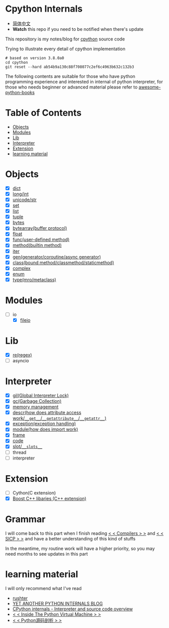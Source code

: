 # Cpython Internals

* [简体中文](https://github.com/zpoint/CPython-Internals/blob/master/README_CN.md)
*  **Watch** this repo if you need to be notified when there's update

This repository is my notes/blog for [cpython](https://github.com/python/cpython) source code

Trying to illustrate every detail of cpython implementation

    # based on version 3.8.0a0
    cd cpython
    git reset --hard ab54b9a130c88f708077c2ef6c4963b632c132b3

The following contents are suitable for those who have python programming experience and interested in internal of python interpreter, for those who needs beginner or advanced material please refer to [awesome-python-books](https://github.com/Junnplus/awesome-python-books)

# Table of Contents

* [Objects](#Objects)
* [Modules](#Modules)
* [Lib](#Lib)
* [Interpreter](#Interpreter)
* [Extension](#Extension)
* [learning material](#learning-material)


# Objects
 - [x] [dict](https://github.com/zpoint/CPython-Internals/blob/master/BasicObject/dict/dict.md)
 - [x] [long/int](https://github.com/zpoint/CPython-Internals/blob/master/BasicObject/long/long.md)
 - [x] [unicode/str](https://github.com/zpoint/CPython-Internals/blob/master/BasicObject/str/str.md)
 - [x] [set](https://github.com/zpoint/CPython-Internals/blob/master/BasicObject/set/set.md)
 - [x] [list](https://github.com/zpoint/CPython-Internals/blob/master/BasicObject/list/list.md)
 - [x] [tuple](https://github.com/zpoint/CPython-Internals/blob/master/BasicObject/tuple/tuple.md)
 - [x] [bytes](https://github.com/zpoint/CPython-Internals/blob/master/BasicObject/bytes/bytes.md)
 - [x] [bytearray(buffer protocol)](https://github.com/zpoint/CPython-Internals/blob/master/BasicObject/bytearray/bytearray.md)
 - [x] [float](https://github.com/zpoint/CPython-Internals/blob/master/BasicObject/float/float.md)
 - [x] [func(user-defined method)](https://github.com/zpoint/CPython-Internals/blob/master/BasicObject/func/func.md)
 - [x] [method(builtin method)](https://github.com/zpoint/CPython-Internals/blob/master/BasicObject/method/method.md)
 - [x] [iter](https://github.com/zpoint/CPython-Internals/blob/master/BasicObject/iter/iter.md)
 - [x] [gen(generator/coroutine/async generator)](https://github.com/zpoint/CPython-Internals/blob/master/BasicObject/gen/gen.md)
 - [x] [class(bound method/classmethod/staticmethod)](https://github.com/zpoint/CPython-Internals/blob/master/BasicObject/class/class.md)
 - [x] [complex](https://github.com/zpoint/CPython-Internals/blob/master/BasicObject/complex/complex.md)
 - [x] [enum](https://github.com/zpoint/CPython-Internals/blob/master/BasicObject/enum/enum.md)
 - [x] [type(mro/metaclass)](https://github.com/zpoint/CPython-Internals/blob/master/BasicObject/type/type.md)

# Modules

 - [ ] io
 	- [x] [fileio](https://github.com/zpoint/CPython-Internals/blob/master/Modules/io/fileio/fileio.md)

# Lib

 - [x] [re(regex)](https://github.com/zpoint/CPython-Internals/blob/master/Modules/re/re.md)
 - [ ] asyncio

# Interpreter

 - [x] [gil(Global Interpreter Lock)](https://github.com/zpoint/CPython-Internals/blob/master/Interpreter/gil/gil.md)
 - [x] [gc(Garbage Collection)](https://github.com/zpoint/CPython-Internals/blob/master/Interpreter/gc/gc.md)
 - [x] [memory management](https://github.com/zpoint/CPython-Internals/blob/master/Interpreter/memory_management/memory_management.md)
 - [x] [descr(how does attribute access work/`__get__`/`__getattribute__`/`__getattr__`)](https://github.com/zpoint/CPython-Internals/blob/master/Interpreter/descr/descr.md)
 - [x] [exception(exception handling)](https://github.com/zpoint/CPython-Internals/blob/master/Interpreter/exception/exception.md)
 - [x] [module(how does import work)](https://github.com/zpoint/CPython-Internals/blob/master/Interpreter/module/module.md)
 - [x] [frame](https://github.com/zpoint/CPython-Internals/blob/master/Interpreter/frame/frame.md)
 - [x] [code](https://github.com/zpoint/CPython-Internals/blob/master/Interpreter/code/code.md)
 - [x] [slot/`__slots__`](https://github.com/zpoint/CPython-Internals/blob/master/Interpreter/slot/slot.md)
 - [ ] thread
 - [ ] interpreter

# Extension

 - [ ] Cython(C extension)
 - [x] [Boost C++ libaries (C\+\+ extension)](https://github.com/zpoint/Boost-Python-Examples)

# Grammar

I will come back to this part when I finish reading [< < Compilers > >](https://www.amazon.com/Compilers-Principles-Techniques-Tools-2nd/dp/0321486811) and [< < SICP > >](https://www.amazon.com/Structure-Interpretation-Computer-Programs-Engineering/dp/0262510871) and have a better understanding of this kind of stuffs

In the meantime, my routine work will have a higher priority, so you may need months to see updates in this part


# learning material

I will only recommend what I've read

* [rushter](https://rushter.com/)
* [YET ANOTHER PYTHON INTERNALS BLOG](https://pythoninternal.wordpress.com/)
* [CPython internals - Interpreter and source code overview](https://www.youtube.com/watch?v=LhadeL7_EIU&list=PLzV58Zm8FuBL6OAv1Yu6AwXZrnsFbbR0S)
* [< < Inside The Python Virtual Machine > >](https://leanpub.com/insidethepythonvirtualmachine)
* [< < Python源码剖析 > >](https://book.douban.com/subject/3117898/)
